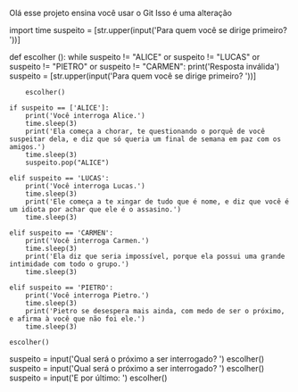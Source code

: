 Olá esse projeto ensina você usar o Git
Isso é uma alteração

import time 
suspeito = [str.upper(input('Para quem você se dirige primeiro? '))]

def escolher ():
    while suspeito != "ALICE" or suspeito != "LUCAS" or suspeito != "PIETRO" or suspeito != "CARMEN":
        print('Resposta inválida')
        suspeito = [str.upper(input('Para quem você se dirige primeiro? '))]

        escolher()
    
    if suspeito == ['ALICE']:
        print('Você interroga Alice.') 
        time.sleep(3)
        print('Ela começa a chorar, te questionando o porquê de você suspeitar dela, e diz que só queria um final de semana em paz com os amigos.')
        time.sleep(3)
        suspeito.pop("ALICE")
        
    elif suspeito == 'LUCAS':
        print('Você interroga Lucas.')
        time.sleep(3)
        print('Ele começa a te xingar de tudo que é nome, e diz que você é um idiota por achar que ele é o assasino.')
        time.sleep(3)
        
    elif suspeito == 'CARMEN':
        print('Você interroga Carmen.')
        time.sleep(3)
        print('Ela diz que seria impossível, porque ela possui uma grande intimidade com todo o grupo.')
        time.sleep(3)
        
    elif suspeito == 'PIETRO':
        print('Você interroga Pietro.')
        time.sleep(3)
        print('Pietro se desespera mais ainda, com medo de ser o próximo, e afirma à você que não foi ele.')
        time.sleep(3)
        
    escolher()
suspeito = input('Qual será o próximo a ser interrogado? ')
escolher()
suspeito = input('Qual será o próximo a ser interrogado? ')
escolher()
suspeito = input('E por último: ')
escolher()
